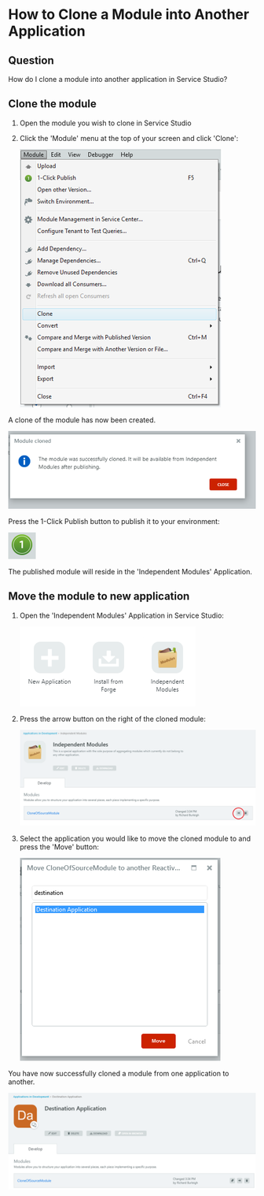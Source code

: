 # How to Clone a Module into Another Application

## Question

How do I clone a module into another application in Service Studio?

## Clone the module

1. Open the module you wish to clone in Service Studio

1. Click the 'Module' menu at the top of your screen and click 'Clone':

    ![Clone Menu Location](images/clone-module-menu-clone.png?width=600)

A clone of the module has now been created.

![Clone Module Confirmation](images/clone-module-confirmation-dialogue.png?width=600)
    
Press the 1-Click Publish button to publish it to your environment:

![1 Click Publish button](images/clone-module-publish-button.png?width=600)

The published module will reside in the 'Independent Modules' Application.

## Move the module to new application

1. Open the 'Independent Modules' Application in Service Studio:

    ![Independent Modules Application Icon](images/clone-module-independent_modules.png?width=600)

1. Press the arrow button on the right of the cloned module:

    ![1-Click Publish button](images/clone-module-independent_modules_list.png?width=600)
    
1. Select the application you would like to move the cloned module to and press the 'Move' button:

    ![1-Click Publish button](images/clone-module-move-dialogue.png?width=600)

You have now successfully cloned a module from one application to another.

![1-Click Publish button](images/clone-module-move-complete.png?width=600)
